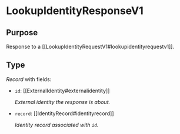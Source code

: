 # LookupIdentityResponseV1

## Purpose

<!-- --8<-- [start:purpose] -->
Response to a [[LookupIdentityRequestV1#lookupidentityrequestv1]].
<!-- --8<-- [end:purpose] -->

## Type

<!-- --8<-- [start:type] -->
<div class="type">

*Record* with fields:

- `id`: [[ExternalIdentity#externalidentity]]

  *External identity the response is about.*

- `record`: [[IdentityRecord#identityrecord]]

  *Identity record associated with `id`.*

</div>
<!-- --8<-- [end:type] -->
